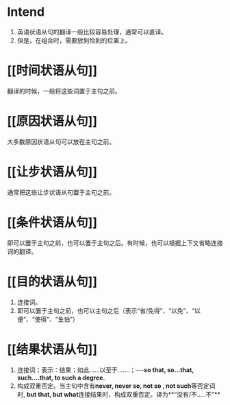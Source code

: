# Intend
1. 英语状语从句的翻译一般比较容易处理，通常可以直译。
2. 但是，在组合时，需要放到恰到的位置上。
# [[时间状语从句]]
翻译的时候，一般将这些词置于主句之前。
# [[原因状语从句]]
大多数原因状语从句可以放在主句之前。
# [[让步状语从句]]
通常把这些让步状语从句置于主句之前。
# [[条件状语从句]]
即可以置于主句之前，也可以置于主句之后。有时候，也可以根据上下文省略连接词的翻译。
# [[目的状语从句]]
1. 连接词。
2. 即可以置于主句之前，也可以主句之后（表示“省/免得”、“以免”、“以便”、“使得”、“生怕”）
# [[结果状语从句]]
1. 连接词；表示：结果；如此......以至于.......；---**so that, so...that, such....that, to such a degree.**
2. 构成双重否定。当主句中含有**never, never so, not so , not such**等否定词时, **but that, but what**连接结果时，构成双重否定。译为**“没有/不.....不”**
